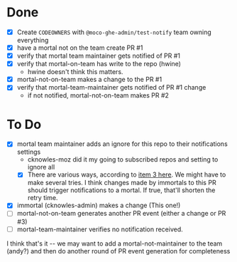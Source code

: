 # Done
- [x] Create `CODEOWNERS` with `@moco-ghe-admin/test-notify` team owning everything
- [x] have a mortal not on the team create PR #1
- [X] verify that mortal team maintainer gets notified of PR #1
- [X] verify that mortal-on-team has write to the repo (hwine)
  - hwine doesn't think this matters.
- [x] mortal-not-on-team makes a change to the PR #1
- [x] verify that mortal-team-maintainer gets notified of PR #1 change
  - if not notified, mortal-not-on-team makes PR #2

# To Do

- [X] mortal team maintainer adds an ignore for this repo to their notifications settings
  - cknowles-moz did it my going to subscribed repos and setting to ignore all
  - [X] There are various ways, according to [item 3 here](https://docs.github.com/en/account-and-profile/managing-subscriptions-and-notifications-on-github/managing-subscriptions-for-activity-on-github/managing-your-subscriptions#unwatching-repositories). We might have to make several tries. I think changes made by immortals to this PR should trigger notifications to a mortal. If true, that'll shorten the retry time.
- [X] immortal (cknowles-admin) makes a change (This one!)
- [ ] mortal-not-on-team generates another PR event (either a change or PR #3)
- [ ] mortal-team-maintainer verifies no notification received.

I think that's it -- we may want to add a mortal-not-maintainer to the team (andy?) and then do another round of PR event generation for completeness
